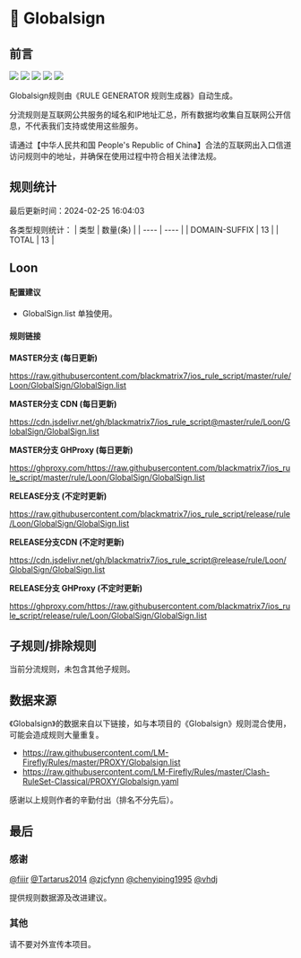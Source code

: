 # 🧸 Globalsign

## 前言

![](https://shields.io/badge/-移除重复规则-ff69b4) ![](https://shields.io/badge/-DOMAIN与DOMAIN--SUFFIX合并-green) ![](https://shields.io/badge/-DOMAIN--SUFFIX间合并-critical) ![](https://shields.io/badge/-DOMAIN--SUFFIX与DOMAIN--KEYWORD合并-blue) ![](https://shields.io/badge/-IP--CIDR(6)合并-blueviolet) 

Globalsign规则由《RULE GENERATOR 规则生成器》自动生成。

分流规则是互联网公共服务的域名和IP地址汇总，所有数据均收集自互联网公开信息，不代表我们支持或使用这些服务。

请通过【中华人民共和国 People's Republic of China】合法的互联网出入口信道访问规则中的地址，并确保在使用过程中符合相关法律法规。

## 规则统计

最后更新时间：2024-02-25 16:04:03

各类型规则统计：
| 类型 | 数量(条)  | 
| ---- | ----  |
| DOMAIN-SUFFIX | 13  | 
| TOTAL | 13  | 


## Loon 

#### 配置建议
- GlobalSign.list 单独使用。

#### 规则链接
**MASTER分支 (每日更新)**

https://raw.githubusercontent.com/blackmatrix7/ios_rule_script/master/rule/Loon/GlobalSign/GlobalSign.list

**MASTER分支 CDN (每日更新)**

https://cdn.jsdelivr.net/gh/blackmatrix7/ios_rule_script@master/rule/Loon/GlobalSign/GlobalSign.list

**MASTER分支 GHProxy (每日更新)**

https://ghproxy.com/https://raw.githubusercontent.com/blackmatrix7/ios_rule_script/master/rule/Loon/GlobalSign/GlobalSign.list

**RELEASE分支 (不定时更新)**

https://raw.githubusercontent.com/blackmatrix7/ios_rule_script/release/rule/Loon/GlobalSign/GlobalSign.list

**RELEASE分支CDN (不定时更新)**

https://cdn.jsdelivr.net/gh/blackmatrix7/ios_rule_script@release/rule/Loon/GlobalSign/GlobalSign.list

**RELEASE分支 GHProxy (不定时更新)**

https://ghproxy.com/https://raw.githubusercontent.com/blackmatrix7/ios_rule_script/release/rule/Loon/GlobalSign/GlobalSign.list

## 子规则/排除规则


当前分流规则，未包含其他子规则。

## 数据来源

《Globalsign》的数据来自以下链接，如与本项目的《Globalsign》规则混合使用，可能会造成规则大量重复。

- https://raw.githubusercontent.com/LM-Firefly/Rules/master/PROXY/Globalsign.list
- https://raw.githubusercontent.com/LM-Firefly/Rules/master/Clash-RuleSet-Classical/PROXY/Globalsign.yaml


感谢以上规则作者的辛勤付出（排名不分先后）。

## 最后

### 感谢

[@fiiir](https://github.com/fiiir) [@Tartarus2014](https://github.com/Tartarus2014) [@zjcfynn](https://github.com/zjcfynn) [@chenyiping1995](https://github.com/chenyiping1995) [@vhdj](https://github.com/vhdj)

提供规则数据源及改进建议。

### 其他

请不要对外宣传本项目。